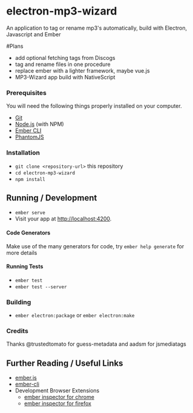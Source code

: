 # electron-mp3-wizard
An application to tag or rename mp3's automatically, build with Electron, Javascript and Ember

#Plans
* add optional fetching tags from Discogs
* tag and rename files in one procedure
* replace ember with a lighter framework, maybe vue.js
* MP3-Wizard app build with NativeScript

### Prerequisites

You will need the following things properly installed on your computer.

* [Git](https://git-scm.com/)
* [Node.js](https://nodejs.org/) (with NPM)
* [Ember CLI](https://ember-cli.com/)
* [PhantomJS](http://phantomjs.org/)

### Installation

* `git clone <repository-url>` this repository
* `cd electron-mp3-wizard`
* `npm install`

## Running / Development

* `ember serve`
* Visit your app at [http://localhost:4200](http://localhost:4200).

#### Code Generators

Make use of the many generators for code, try `ember help generate` for more details

#### Running Tests

* `ember test`
* `ember test --server`

### Building

* `ember electron:package` or `ember electron:make`

### Credits
Thanks @trustedtomato for guess-metadata and aadsm for jsmediatags


## Further Reading / Useful Links

* [ember.js](http://emberjs.com/)
* [ember-cli](https://ember-cli.com/)
* Development Browser Extensions
  * [ember inspector for chrome](https://chrome.google.com/webstore/detail/ember-inspector/bmdblncegkenkacieihfhpjfppoconhi)
  * [ember inspector for firefox](https://addons.mozilla.org/en-US/firefox/addon/ember-inspector/)
